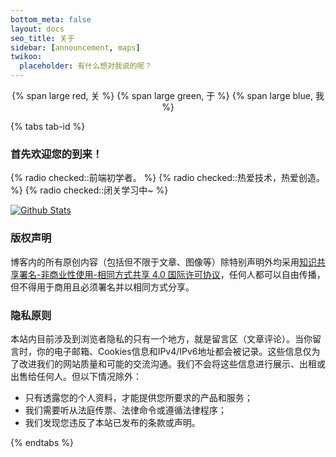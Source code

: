 ```yaml
---
bottom_meta: false
layout: docs
seo_title: 关于
sidebar: [announcement, maps]
twikoo:
  placeholder: 有什么想对我说的呢？
---
```


<center>
{% span large red, 关 %}
{% span large green, 于 %}
{% span large blue, 我 %}
</center>

{% tabs tab-id %}

<!-- tab <i class='fad fa-greater-than-equal'></i> -->

### 首先欢迎您的到来！

<!-- endtab -->

<!-- tab 关于我 -->

{% radio checked::前端初学者。 %}
{% radio checked::热爱技术，热爱创造。 %}
{% radio checked::闭关学习中~ %}

<!-- endtab -->

<!-- tab <i class='fad fa-fingerprint'></i> -->

[![Github Stats](https://github-readme-stats.xaoxuu.com/api/?username=wndbac)](https://github.com/wndbac)

<!-- endtab -->

<!-- tab <i class='fad fa-bullseye'></i> -->

### 版权声明

博客内的所有原创内容（包括但不限于文章、图像等）除特别声明外均采用[知识共享署名-非商业性使用-相同方式共享 4.0 国际许可协议](https://creativecommons.org/licenses/by-nc-sa/4.0/)，任何人都可以自由传播，但不得用于商用且必须署名并以相同方式分享。

### 隐私原则

本站内目前涉及到浏览者隐私的只有一个地方，就是留言区（文章评论）。当你留言时，你的电子邮箱、Cookies信息和IPv4/IPv6地址都会被记录。这些信息仅为了改进我们的网站质量和可能的交流沟通。我们不会将这些信息进行展示、出租或出售给任何人。但以下情况除外：

- 只有透露您的个人资料，才能提供您所要求的产品和服务；
- 我们需要听从法庭传票、法律命令或遵循法律程序；
- 我们发现您违反了本站已发布的条款或声明。

<!-- endtab -->

{% endtabs %}
